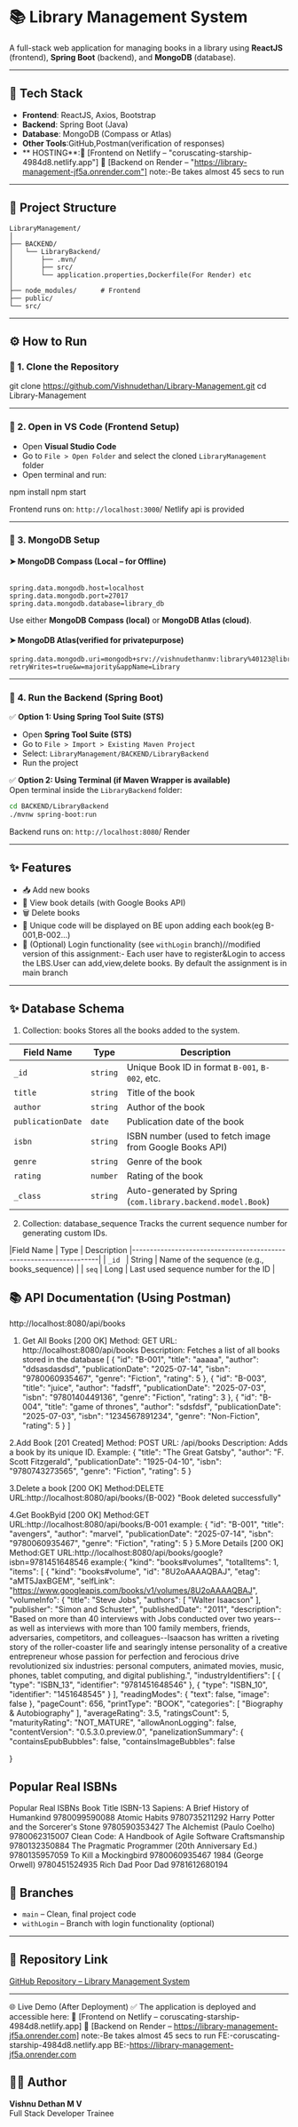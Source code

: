 # 📚 Library Management System

A full-stack web application for managing books in a library using **ReactJS** (frontend), **Spring Boot** (backend), and **MongoDB** (database).

---

## 🧰 Tech Stack

- **Frontend**: ReactJS, Axios, Bootstrap
- **Backend**: Spring Boot (Java)
- **Database**: MongoDB (Compass or Atlas)
- **Other Tools**:GitHub,Postman(verification of responses)
- ** HOSTING**:🔗 [Frontend on Netlify – "coruscating-starship-4984d8.netlify.app"]
🔗 [Backend on Render  – "https://library-management-jf5a.onrender.com"] note:-Be takes almost 45 secs to run

---

## 📁 Project Structure

```
LibraryManagement/
│
├── BACKEND/
│   └── LibraryBackend/
│       ├── .mvn/
│       ├── src/
│       └── application.properties,Dockerfile(For Render) etc
│
├── node_modules/      # Frontend
├── public/
└── src/
```

---

## ⚙️ How to Run

### 🔹 1. Clone the Repository


git clone https://github.com/Vishnudethan/Library-Management.git
cd Library-Management


---

### 🔹 2. Open in VS Code (Frontend Setup)

- Open **Visual Studio Code**
- Go to `File > Open Folder` and select the cloned `LibraryManagement` folder
- Open terminal and run:


npm install
npm start


Frontend runs on: `http://localhost:3000`/ Netlify api is provided

---

### 🔹 3. MongoDB Setup

#### ➤  MongoDB Compass (Local – for Offline)

```properties

spring.data.mongodb.host=localhost
spring.data.mongodb.port=27017
spring.data.mongodb.database=library_db
```
Use either **MongoDB Compass (local)** or **MongoDB Atlas (cloud)**.

#### ➤ MongoDB Atlas(verified for privatepurpose)

```properties
spring.data.mongodb.uri=mongodb+srv://vishnudethanmv:library%40123@library.bxnrntq.mongodb.net/library_db?retryWrites=true&w=majority&appName=Library
```
---

### 🔹 4. Run the Backend (Spring Boot)

✅ **Option 1: Using Spring Tool Suite (STS)**  
- Open **Spring Tool Suite (STS)**
- Go to `File > Import > Existing Maven Project`
- Select: `LibraryManagement/BACKEND/LibraryBackend`
- Run the project

✅ **Option 2: Using Terminal (if Maven Wrapper is available)**  
Open terminal inside the `LibraryBackend` folder:

```bash
cd BACKEND/LibraryBackend
./mvnw spring-boot:run
```

Backend runs on: `http://localhost:8080`/ Render

---

## ✨ Features

- 📥 Add new books
- 📝 View book details (with Google Books API)
- 🗑️ Delete books
- 📝 Unique code will be displayed on BE upon adding each book(eg B-001,B-002...)
- 🔐 (Optional) Login functionality (see `withLogin` branch)//modified version of this assignment:- Each user have to register&Login to access the LBS.User can add,view,delete books.
                                     By default the assignment is in main branch
---
## ✨ Database Schema
1.  Collection: books
Stores all the books added to the system.

| Field Name        | Type     | Description                                                 |
| ----------------- | -------- | ----------------------------------------------------------- |
| `_id`             | `string` | Unique Book ID in format `B-001`, `B-002`, etc.             |
| `title`           | `string` | Title of the book                                           |
| `author`          | `string` | Author of the book                                          |
| `publicationDate` | `date`   | Publication date of the book                                |
| `isbn`            | `string` | ISBN number (used to fetch image from Google Books API)     |
| `genre`           | `string` | Genre of the book                                           |
| `rating`          | `number` | Rating of the book                                          |
| `_class`          | `string` | Auto-generated by Spring (`com.library.backend.model.Book`) |

2. Collection: database_sequence
Tracks the current sequence number for generating custom IDs.

|Field Name  |	Type   |	Description
|--------------------------------------------------------------------|
|  `_id	`    |	String | Name of the sequence (e.g., books_sequence) | 
|  `seq`	 |	 Long  | Last used sequence number for the ID        |


## 📚 API Documentation (Using Postman)
http://localhost:8080/api/books

1. Get All Books [200 OK]
   Method: GET
   URL: http://localhost:8080/api/books
   Description: Fetches a list of all books stored in the database
  [
    {
        "id": "B-001",
        "title": "aaaaa",
        "author": "ddsasdasdsd",
        "publicationDate": "2025-07-14",
        "isbn": "9780060935467",
        "genre": "Fiction",
        "rating": 5
    },
    {
        "id": "B-003",
        "title": "juice",
        "author": "fadsff",
        "publicationDate": "2025-07-03",
        "isbn": "9780140449136",
        "genre": "Fiction",
        "rating": 3
    },
    {
        "id": "B-004",
        "title": "game of thrones",
        "author": "sdsfdsf",
        "publicationDate": "2025-07-03",
        "isbn": "1234567891234",
        "genre": "Non-Fiction",
        "rating": 5
    }
] 

2.Add Book [201 Created]
   Method: POST
   URL: /api/books
   Description: Adds a book by its unique ID.
     Example:
       {
  "title": "The Great Gatsby",
  "author": "F. Scott Fitzgerald",
  "publicationDate": "1925-04-10",
  "isbn": "9780743273565",
  "genre": "Fiction",
  "rating": 5
}

3.Delete a book [200 OK]
    Method:DELETE
    URL:http://localhost:8080/api/books/{B-002}
 "Book deleted successfully"
 
4.Get BookByid [200 OK]
    Method:GET
    URL:http://localhost:8080/api/books/B-001
    example:
{
    "id": "B-001",
    "title": "avengers",
    "author": "marvel",
    "publicationDate": "2025-07-14",
    "isbn": "9780060935467",
    "genre": "Fiction",
    "rating": 5
}
5.More Details [200 OK]
    Method:GET
    URL:http://localhost:8080/api/books/google?isbn=9781451648546
    example:{
  "kind": "books#volumes",
  "totalItems": 1,
  "items": [
    {
      "kind": "books#volume",
      "id": "8U2oAAAAQBAJ",
      "etag": "aMT5JaxBGEM",
      "selfLink": "https://www.googleapis.com/books/v1/volumes/8U2oAAAAQBAJ",
      "volumeInfo": {
        "title": "Steve Jobs",
        "authors": [
          "Walter Isaacson"
        ],
        "publisher": "Simon and Schuster",
        "publishedDate": "2011",
        "description": "Based on more than 40 interviews with Jobs conducted over two years--as well as interviews with more than 100 family members, friends, adversaries, competitors, and colleagues--Isaacson has written a riveting story of the roller-coaster life and searingly intense personality of a creative entrepreneur whose passion for perfection and ferocious drive revolutionized six industries: personal computers, animated movies, music, phones, tablet computing, and digital publishing.",
        "industryIdentifiers": [
          {
            "type": "ISBN_13",
            "identifier": "9781451648546"
          },
          {
            "type": "ISBN_10",
            "identifier": "1451648545"
          }
        ],
        "readingModes": {
          "text": false,
          "image": false
        },
        "pageCount": 656,
        "printType": "BOOK",
        "categories": [
          "Biography & Autobiography"
        ],
        "averageRating": 3.5,
        "ratingsCount": 5,
        "maturityRating": "NOT_MATURE",
        "allowAnonLogging": false,
        "contentVersion": "0.5.3.0.preview.0",
        "panelizationSummary": {
          "containsEpubBubbles": false,
          "containsImageBubbles": false
    
}
## Popular Real ISBNs
Popular Real ISBNs
Book Title  ISBN-13
Sapiens: A Brief History of Humankind  9780099590088
Atomic Habits  9780735211292
Harry Potter and the Sorcerer's Stone  9780590353427
The Alchemist (Paulo Coelho)  9780062315007
Clean Code: A Handbook of Agile Software Craftsmanship  9780132350884
The Pragmatic Programmer (20th Anniversary Ed.)  9780135957059
To Kill a Mockingbird  9780060935467
1984 (George Orwell)  9780451524935
Rich Dad Poor Dad  9781612680194

## 🌱 Branches

- `main` – Clean, final project code
- `withLogin` – Branch with login functionality (optional)

---

## 📎 Repository Link

[GitHub Repository – Library Management System](https://github.com/Vishnudethan/Library-Management)

---
🌐 Live Demo (After Deployment)
✅ The application is deployed and accessible here:
🔗 [Frontend on Netlify – coruscating-starship-4984d8.netlify.app]
🔗 [Backend on Render  – https://library-management-jf5a.onrender.com] note:-Be takes almost 45 secs to run
FE:-coruscating-starship-4984d8.netlify.app
BE:-https://library-management-jf5a.onrender.com

## 👨‍💻 Author

**Vishnu Dethan M V**  
Full Stack Developer Trainee